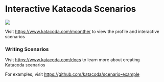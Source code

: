 # Interactive Katacoda Scenarios

[![](http://shields.katacoda.com/katacoda/moonther/count.svg)](https://www.katacoda.com/moonther "Get your profile on Katacoda.com")

Visit https://www.katacoda.com/moonther to view the profile and interactive scenarios

### Writing Scenarios
Visit https://www.katacoda.com/docs to learn more about creating Katacoda scenarios

For examples, visit https://github.com/katacoda/scenario-example
